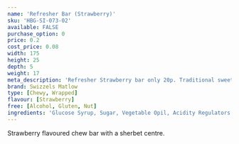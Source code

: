 ```yaml
---
name: 'Refresher Bar (Strawberry)'
sku: 'HBG-SI-073-02'
available: FALSE
purchase_option: 0
price: 0.2
cost_price: 0.08
width: 175
height: 25
depth: 5
weight: 17
meta_description: 'Refresher Strawberry bar only 20p. Traditional sweets and more at Humbugs Confectionery Store. Specialists in satisfying your sweet tooth!'
brand: Swizzels Matlow
type: [Chewy, Wrapped]
flavour: [Strawberry]
free: [Alcohol, Gluten, Nut]
ingredients: 'Glucose Syrup, Sugar, Vegetable Opil, Acidity Regulators (Tartaric Acid, Citric Acid), Gelatine, Stearic Acid, Modified Starch, Flavourings, Emulsifier (Glycerol Mono Stearate), Magnesium Stearate, Natural Colour'
---
```

Strawberry flavoured chew bar with a sherbet centre.